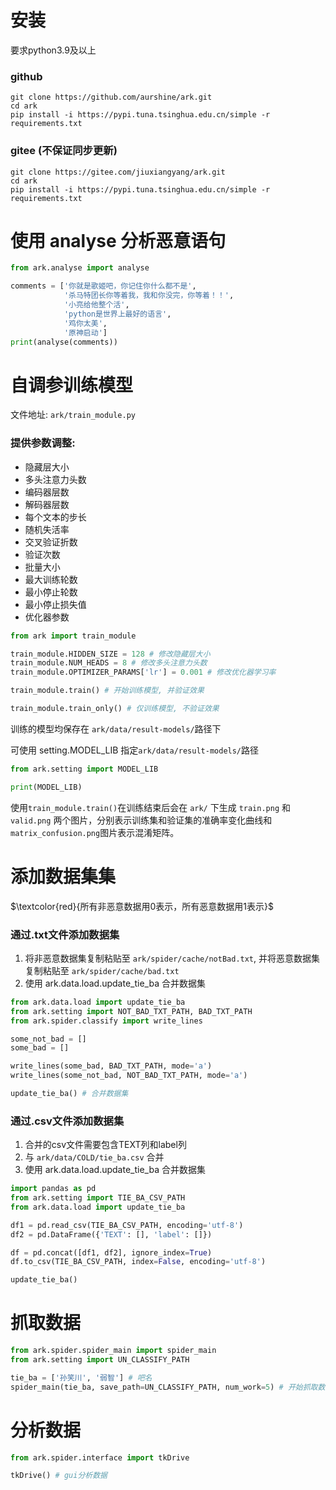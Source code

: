 # 安装

要求python3.9及以上

### github

```commandline
git clone https://github.com/aurshine/ark.git
cd ark
pip install -i https://pypi.tuna.tsinghua.edu.cn/simple -r requirements.txt
```

### gitee (不保证同步更新)

```commandline
git clone https://gitee.com/jiuxiangyang/ark.git
cd ark
pip install -i https://pypi.tuna.tsinghua.edu.cn/simple -r requirements.txt
```

# 使用 analyse 分析恶意语句

```python
from ark.analyse import analyse

comments = ['你就是歌姬吧，你记住你什么都不是',
            '杀马特团长你等着我，我和你没完，你等着！！',
            '小亮给他整个活',
            'python是世界上最好的语言',
            '鸡你太美',
            '原神启动']
print(analyse(comments))
```

# 自调参训练模型

文件地址: `ark/train_module.py`

### 提供参数调整:

- 隐藏层大小
- 多头注意力头数 
- 编码器层数
- 解码器层数
- 每个文本的步长
- 随机失活率
- 交叉验证折数
- 验证次数
- 批量大小
- 最大训练轮数
- 最小停止轮数
- 最小停止损失值
- 优化器参数

```python
from ark import train_module

train_module.HIDDEN_SIZE = 128 # 修改隐藏层大小
train_module.NUM_HEADS = 8 # 修改多头注意力头数
train_module.OPTIMIZER_PARAMS['lr'] = 0.001 # 修改优化器学习率

train_module.train() # 开始训练模型, 并验证效果

train_module.train_only() # 仅训练模型, 不验证效果
```

训练的模型均保存在 `ark/data/result-models/`路径下

可使用 setting.MODEL_LIB 指定`ark/data/result-models/`路径

```python
from ark.setting import MODEL_LIB

print(MODEL_LIB)
```

使用`train_module.train()`在训练结束后会在 `ark/` 下生成 `train.png` 和 `valid.png` 两个图片，分别表示训练集和验证集的准确率变化曲线和`matrix_confusion.png`图片表示混淆矩阵。

# 添加数据集集

$\textcolor{red}{所有非恶意数据用0表示，所有恶意数据用1表示}$

### 通过.txt文件添加数据集

1. 将非恶意数据集复制粘贴至 `ark/spider/cache/notBad.txt`, 并将恶意数据集复制粘贴至 `ark/spider/cache/bad.txt`
2. 使用 ark.data.load.update_tie_ba 合并数据集

```python
from ark.data.load import update_tie_ba
from ark.setting import NOT_BAD_TXT_PATH, BAD_TXT_PATH
from ark.spider.classify import write_lines

some_not_bad = []
some_bad = []

write_lines(some_bad, BAD_TXT_PATH, mode='a')
write_lines(some_not_bad, NOT_BAD_TXT_PATH, mode='a')

update_tie_ba() # 合并数据集
```

### 通过.csv文件添加数据集

1. 合并的csv文件需要包含TEXT列和label列
2. 与 `ark/data/COLD/tie_ba.csv` 合并
3. 使用 ark.data.load.update_tie_ba 合并数据集

```python
import pandas as pd
from ark.setting import TIE_BA_CSV_PATH
from ark.data.load import update_tie_ba

df1 = pd.read_csv(TIE_BA_CSV_PATH, encoding='utf-8')
df2 = pd.DataFrame({'TEXT': [], 'label': []})

df = pd.concat([df1, df2], ignore_index=True)
df.to_csv(TIE_BA_CSV_PATH, index=False, encoding='utf-8')

update_tie_ba()
```

# 抓取数据

```python
from ark.spider.spider_main import spider_main
from ark.setting import UN_CLASSIFY_PATH

tie_ba = ['孙笑川', '弱智'] # 吧名
spider_main(tie_ba, save_path=UN_CLASSIFY_PATH, num_work=5) # 开始抓取数据
```

# 分析数据

```python
from ark.spider.interface import tkDrive

tkDrive() # gui分析数据
```